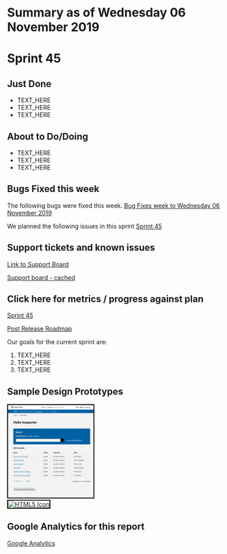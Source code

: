 # Summary as of Wednesday 06 November 2019 

# Sprint 45

## Just Done
* TEXT_HERE
* TEXT_HERE
* TEXT_HERE

## About to Do/Doing
* TEXT_HERE
* TEXT_HERE
* TEXT_HERE

## Bugs Fixed this week
The following bugs were fixed this week.
[Bug Fixes week to Wednesday 06 November 2019](graphs/bugs06112019.png)

We planned the following issues in this sprint 
[Sprint 45](graphs/sprint06112019.png)

## Support tickets and known issues
[Link to Support Board](https://jira.digital.homeoffice.gov.uk/secure/RapidBoard.jspa?rapidView=331&selectedIssue=ALS-47)

[Support board - cached](graphs/supportBoard06112019.jpg)

## Click here for metrics / progress against plan
[Sprint 45](graphs/progress06112019.png)

[Post Release Roadmap](graphs/roadmap06112019.png)

Our goals for the current sprint are:
1. TEXT_HERE 
2. TEXT_HERE
3. TEXT_HERE

## Sample Design Prototypes
<a href="graphs/proto1_06112019.png"><img src="graphs/proto1_06112019.png" alt="HTML5 Icon" width="200" style="border:2px solid black"></a>
<br>
<a href="graphs/proto2_06112019.png"><img src="graphs/proto2_06112019.png" alt="HTML5 Icon" width="200" style="border:2px solid black"></a>
<br>


## Google Analytics for this report
[Google Analytics](graphs/GA06112019.png)

